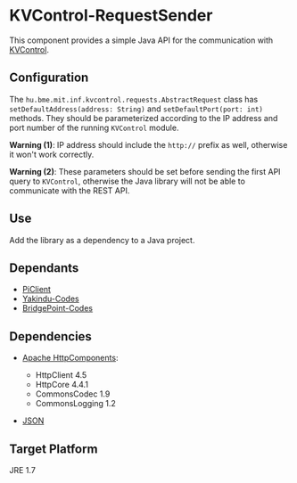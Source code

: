 # KVControl-RequestSender

This component provides a simple Java API for the communication with [KVControl](https://github.com/FTSRG/BME-MODES3/tree/master/kvcontrol).

## Configuration ##

The `hu.bme.mit.inf.kvcontrol.requests.AbstractRequest` class has `setDefaultAddress(address: String)` and `setDefaultPort(port: int)` methods. They should be parameterized according to the IP address and port number of the running `KVControl` module.

**Warning (1)**: IP address should include the `http://` prefix as well, otherwise it won't work correctly.

**Warning (2)**: These parameters should be set before sending the first API query to `KVControl`, otherwise the Java library will not be able to communicate with the REST API.

## Use ##

Add the library as a dependency to a Java project.

## Dependants

 * [PiClient](https://github.com/FTSRG/BME-MODES3/tree/master/piclient_v4)
 * [Yakindu-Codes](https://github.com/FTSRG/BME-MODES3/tree/master/yakindu-codes)
 * [BridgePoint-Codes](https://github.com/FTSRG/BME-MODES3/tree/master/bridgepoint-codes)
 
## Dependencies

* [Apache HttpComponents](https://hc.apache.org/downloads.cgi):
    * HttpClient 4.5
    * HttpCore 4.4.1
    * CommonsCodec 1.9
    * CommonsLogging 1.2

* [JSON](https://github.com/FTSRG/BME-MODES3/tree/master/json)

## Target Platform
JRE 1.7